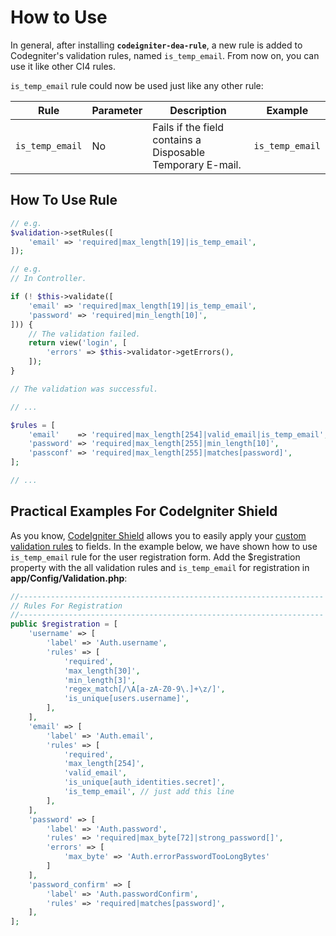 # How to Use

In general, after installing **`codeigniter-dea-rule`**, a new rule is added to Codegniter's validation rules, named `is_temp_email`. From now on, you can use it like other CI4 rules.

`is_temp_email` rule could now be used just like any other rule:

| Rule           | Parameter | Description                                                | Example       |
|----------------|-----------| -----------------------------------------------------------| --------------|
| `is_temp_email`| No        | Fails if the field contains a Disposable Temporary E-mail. |`is_temp_email`|

## How To Use Rule




```php
// e.g.
$validation->setRules([
    'email' => 'required|max_length[19]|is_temp_email',
]);
```

```php
// e.g.
// In Controller.

if (! $this->validate([
    'email' => 'required|max_length[19]|is_temp_email',
    'password' => 'required|min_length[10]',
])) {
    // The validation failed.
    return view('login', [
        'errors' => $this->validator->getErrors(),
    ]);
}

// The validation was successful.
```

```php
// ...

$rules = [
    'email'    => 'required|max_length[254]|valid_email|is_temp_email',
    'password' => 'required|max_length[255]|min_length[10]',
    'passconf' => 'required|max_length[255]|matches[password]',
];

// ...
```

## Practical Examples For CodeIgniter Shield

As you know, [CodeIgniter Shield](https://github.com/codeigniter4/shield) allows you to easily apply your [custom validation rules](https://codeigniter4.github.io/shield/customization/validation_rules) to fields. In the example below, we have shown how to use `is_temp_email` rule for the user registration form.
Add the $registration property with the all validation rules and `is_temp_email` for registration in **app/Config/Validation.php**:
```php
//--------------------------------------------------------------------
// Rules For Registration
//--------------------------------------------------------------------
public $registration = [
    'username' => [
        'label' => 'Auth.username',
        'rules' => [
            'required',
            'max_length[30]',
            'min_length[3]',
            'regex_match[/\A[a-zA-Z0-9\.]+\z/]',
            'is_unique[users.username]',
        ],
    ],
    'email' => [
        'label' => 'Auth.email',
        'rules' => [
            'required',
            'max_length[254]',
            'valid_email',
            'is_unique[auth_identities.secret]',
            'is_temp_email', // just add this line
        ],
    ],
    'password' => [
        'label' => 'Auth.password',
        'rules' => 'required|max_byte[72]|strong_password[]',
        'errors' => [
            'max_byte' => 'Auth.errorPasswordTooLongBytes'
        ]
    ],
    'password_confirm' => [
        'label' => 'Auth.passwordConfirm',
        'rules' => 'required|matches[password]',
    ],
];
```
